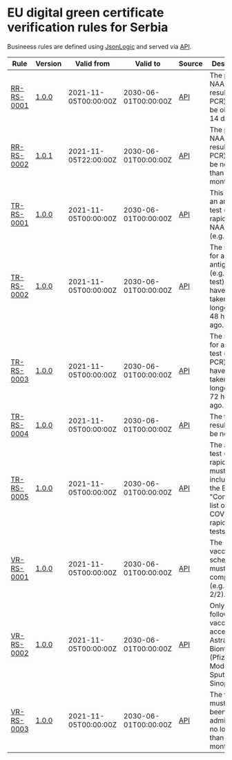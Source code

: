 # EU digital green certificate verification rules for Serbia

Busineess rules are defined using [JsonLogic](https://jsonlogic.com) and served via [API](https://dgca-businessrule-service-test.ezdrav.si/rules/RS).

| Rule | Version | Valid from | Valid to | Source | Description |
| ---- | ------- | ---------- | -------- | ------ | ----------- |
| [RR-RS-0001](RR-RS-0001.json) | [1.0.0](RR-RS-0001_1.0.0.json) | 2021-11-05T00:00:00Z | 2030-06-01T00:00:00Z | [API](https://dgca-businessrule-service-test.ezdrav.si/rules/RS/8d3140e81c53e2c6d67a1cde0426b35f98f4972784ed34c56ddaed74ef4b7146) | The positive NAA test result (e.g., PCR) must be older than 14 days. |
| [RR-RS-0002](RR-RS-0002.json) | [1.0.1](RR-RS-0002_1.0.1.json) | 2021-11-05T22:00:00Z | 2030-06-01T00:00:00Z | [API](https://dgca-businessrule-service-test.ezdrav.si/rules/RS/7ff7d9f124cb66b8f8182a641fa40b10c75f9735d596d25598b8477a3c5e676a) | The positive NAA test result (e.g., PCR) must be no older than 7 months. |
| [TR-RS-0001](TR-RS-0001.json) | [1.0.0](TR-RS-0001_1.0.0.json) | 2021-11-05T00:00:00Z | 2030-06-01T00:00:00Z | [API](https://dgca-businessrule-service-test.ezdrav.si/rules/RS/9e86f8b4ad8e3daef7377a71d551e4bebed95eb7a03995ed181591dda5a033e3) | This must be an antigen test (e.g., rapid test) or NAA test (e.g., PCR). |
| [TR-RS-0002](TR-RS-0002.json) | [1.0.0](TR-RS-0002_1.0.0.json) | 2021-11-05T00:00:00Z | 2030-06-01T00:00:00Z | [API](https://dgca-businessrule-service-test.ezdrav.si/rules/RS/3fbd0806a830ac70102e7bab68eb87eb409c39ae3723ec675af3bf699ec67b63) | The sample for an antigen test (e.g., rapid test) must have been taken no longer than 48 hours ago. |
| [TR-RS-0003](TR-RS-0003.json) | [1.0.0](TR-RS-0003_1.0.0.json) | 2021-11-05T00:00:00Z | 2030-06-01T00:00:00Z | [API](https://dgca-businessrule-service-test.ezdrav.si/rules/RS/645b3388e080e80b64334121fde09df29abc96a038a29afee41af87588a79152) | The sample for an NAA test (e.g., PCR) must have been taken no longer than 72 hours ago. |
| [TR-RS-0004](TR-RS-0004.json) | [1.0.0](TR-RS-0004_1.0.0.json) | 2021-11-05T00:00:00Z | 2030-06-01T00:00:00Z | [API](https://dgca-businessrule-service-test.ezdrav.si/rules/RS/3582a0e410cbd40f771b052619f072d6f6004aad7b3c02382b810790b3c660c4) | The test result must be negative. |
| [TR-RS-0005](TR-RS-0005.json) | [1.0.0](TR-RS-0005_1.0.0.json) | 2021-11-05T00:00:00Z | 2030-06-01T00:00:00Z | [API](https://dgca-businessrule-service-test.ezdrav.si/rules/RS/3ba756c8cd0cf56760c0a63b589dddd46b06c841834019fc8e78c9fd143d664a) | The antigen test (e.g., rapid test) must be included in the EU’s "Common list of COVID-19 rapid antigen tests". |
| [VR-RS-0001](VR-RS-0001.json) | [1.0.0](VR-RS-0001_1.0.0.json) | 2021-11-05T00:00:00Z | 2030-06-01T00:00:00Z | [API](https://dgca-businessrule-service-test.ezdrav.si/rules/RS/450e22a9e5921e35d35f8f8da20030e58158ab5533811974e3b74802d01d8070) | The vaccination schedule must be complete (e.g., 1/1, 2/2). |
| [VR-RS-0002](VR-RS-0002.json) | [1.0.0](VR-RS-0002_1.0.0.json) | 2021-11-05T00:00:00Z | 2030-06-01T00:00:00Z | [API](https://dgca-businessrule-service-test.ezdrav.si/rules/RS/5a5072337499cc31eb700e842916a9c6935aaf6751be411df0820eb1b2c35d95) | Only the following vaccines are accepted: AstraZeneca, Biontech (Pfizer), Moderna, Sputnik-V, Sinopharm. |
| [VR-RS-0003](VR-RS-0003.json) | [1.0.0](VR-RS-0003_1.0.0.json) | 2021-11-05T00:00:00Z | 2030-06-01T00:00:00Z | [API](https://dgca-businessrule-service-test.ezdrav.si/rules/RS/90cd0856cf4af358b02988db098de5115fac4010c2a4474d0347c1be71eca285) | The vaccine must have been administered no longer than seven months ago. |
